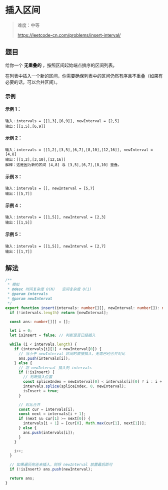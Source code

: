 # 插入区间

> 难度：中等
>
> https://leetcode-cn.com/problems/insert-interval/

## 题目

给你一个 **无重叠的** ，按照区间起始端点排序的区间列表。

在列表中插入一个新的区间，你需要确保列表中的区间仍然有序且不重叠（如果有必要的话，可以合并区间）。

### 示例

#### 示例 1：

```
输入：intervals = [[1,3],[6,9]], newInterval = [2,5]
输出：[[1,5],[6,9]]
```

#### 示例 2：

```
输入：intervals = [[1,2],[3,5],[6,7],[8,10],[12,16]], newInterval = [4,8]
输出：[[1,2],[3,10],[12,16]]
解释：这是因为新的区间 [4,8] 与 [3,5],[6,7],[8,10] 重叠。
```

#### 示例 3：

```
输入：intervals = [], newInterval = [5,7]
输出：[[5,7]]
```

#### 示例 4：

```
输入：intervals = [[1,5]], newInterval = [2,3]
输出：[[1,5]]
```

#### 示例 5：

```
输入：intervals = [[1,5]], newInterval = [2,7]
输出：[[1,7]]
```

## 解法

```typescript
/**
 * 模拟
 * @desc 时间复杂度 O(N)   空间复杂度 O(1)
 * @param intervals
 * @param newInterval
 */
export function insert(intervals: number[][], newInterval: number[]): number[][] {
  if (!intervals.length) return [newInterval];

  const ans: number[][] = [];

  let i = 0;
  let isInsert = false; // 判断是否已经插入

  while (i < intervals.length) {
    if (intervals[i][1] < newInterval[0]) {
      // 当小于 newInterval 区间的直接插入，无需已经合并对比
      ans.push(intervals[i]);
    } else {
      // 将 newInterval 插入到 intervals
      if (!isInsert) {
        // 判断插入位置
        const spliceIndex = newInterval[0] < intervals[i][0] ? i : i + 1;
        intervals.splice(spliceIndex, 0, newInterval);
        isInsert = true;
      }

      // 对比合并
      const cur = intervals[i];
      const next = intervals[i + 1];
      if (next && cur[1] >= next[0]) {
        intervals[i + 1] = [cur[0], Math.max(cur[1], next[1])];
      } else {
        ans.push(intervals[i]);
      }
    }

    i++;
  }

  // 如果遍历完还未插入，则将 newInterval 放置最后即可
  if (!isInsert) ans.push(newInterval);

  return ans;
}
```
